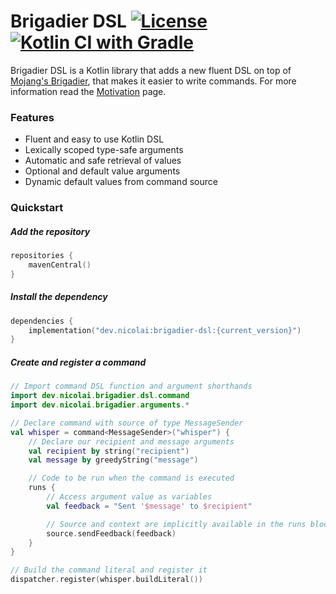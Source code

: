 [license-badge]: https://img.shields.io/github/license/nicolaic/brigadier-dsl.svg
[actions-badge]: https://github.com/nicolaic/brigadier-dsl/actions/workflows/gradle.yml/badge.svg
[actions-gradle]: https://github.com/nicolaic/brigadier-dsl/actions/workflows/gradle.yml

[brigadier-github]: https://github.com/Mojang/brigadier/

[wiki-motivation]: https://github.com/nicolaic/brigadier-dsl/wiki/Motivation

# Brigadier DSL [![License][license-badge]](/LICENSE) [![Kotlin CI with Gradle][actions-badge]][actions-gradle]

Brigadier DSL is a Kotlin library that adds a new fluent DSL on top of [Mojang's Brigadier][brigadier-github], that
makes it easier to write commands. For more information read the [Motivation][wiki-motivation] page.

### Features

- Fluent and easy to use Kotlin DSL
- Lexically scoped type-safe arguments
- Automatic and safe retrieval of values
- Optional and default value arguments
- Dynamic default values from command source

### Quickstart

##### Add the repository

```kotlin
repositories {
    mavenCentral()
}
```

##### Install the dependency

```kotlin
dependencies {
    implementation("dev.nicolai:brigadier-dsl:{current_version}")
}
```

##### Create and register a command

```kotlin
// Import command DSL function and argument shorthands
import dev.nicolai.brigadier.dsl.command
import dev.nicolai.brigadier.arguments.*

// Declare command with source of type MessageSender
val whisper = command<MessageSender>("whisper") {
    // Declare our recipient and message arguments
    val recipient by string("recipient")
    val message by greedyString("message")

    // Code to be run when the command is executed
    runs {
        // Access argument value as variables
        val feedback = "Sent '$message' to $recipient"

        // Source and context are implicitly available in the runs block
        source.sendFeedback(feedback)
    }
}

// Build the command literal and register it
dispatcher.register(whisper.buildLiteral())
```